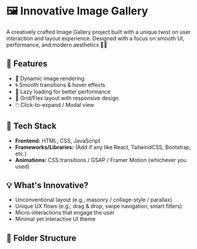 # 🖼️ Innovative Image Gallery

A creatively crafted Image Gallery project built with a unique twist on user interaction and layout experience. Designed with a focus on smooth UI, performance, and modern aesthetics 🎨✨

## 🚀 Features

- 📸 Dynamic image rendering  
- 🌀 Smooth transitions & hover effects  
- 🧠 Lazy loading for better performance  
- 🧩 Grid/Flex layout with responsive design  
- 🖱️ Click-to-expand / Modal view  

## 🔧 Tech Stack

- **Frontend:** HTML, CSS, JavaScript  
- **Frameworks/Libraries:** (Add if any like React, TailwindCSS, Bootstrap, etc.)  
- **Animations:** CSS transitions / GSAP / Framer Motion (whichever you used)

## 💡 What's Innovative?

- Unconventional layout (e.g., masonry / collage-style / parallax)
- Unique UX flows (e.g., drag & drop, swipe navigation, smart filters)
- Micro-interactions that engage the user
- Minimal yet interactive UI theme

## 📂 Folder Structure

